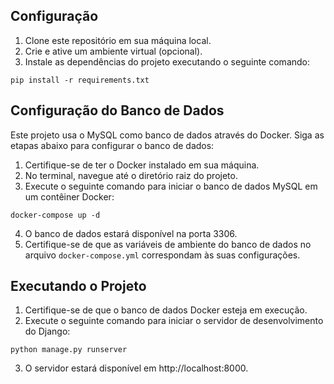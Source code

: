 ## Configuração

1. Clone este repositório em sua máquina local.
2. Crie e ative um ambiente virtual (opcional).
3. Instale as dependências do projeto executando o seguinte comando:
```
pip install -r requirements.txt
```

## Configuração do Banco de Dados

Este projeto usa o MySQL como banco de dados através do Docker. Siga as etapas abaixo para configurar o banco de dados:

1. Certifique-se de ter o Docker instalado em sua máquina.
2. No terminal, navegue até o diretório raiz do projeto.
3. Execute o seguinte comando para iniciar o banco de dados MySQL em um contêiner Docker:
```
docker-compose up -d
```
4. O banco de dados estará disponível na porta 3306.
5. Certifique-se de que as variáveis ​​de ambiente do banco de dados no arquivo `docker-compose.yml` correspondam às suas configurações.

## Executando o Projeto

1. Certifique-se de que o banco de dados Docker esteja em execução.
2. Execute o seguinte comando para iniciar o servidor de desenvolvimento do Django:
```
python manage.py runserver
```
3. O servidor estará disponível em http://localhost:8000.

